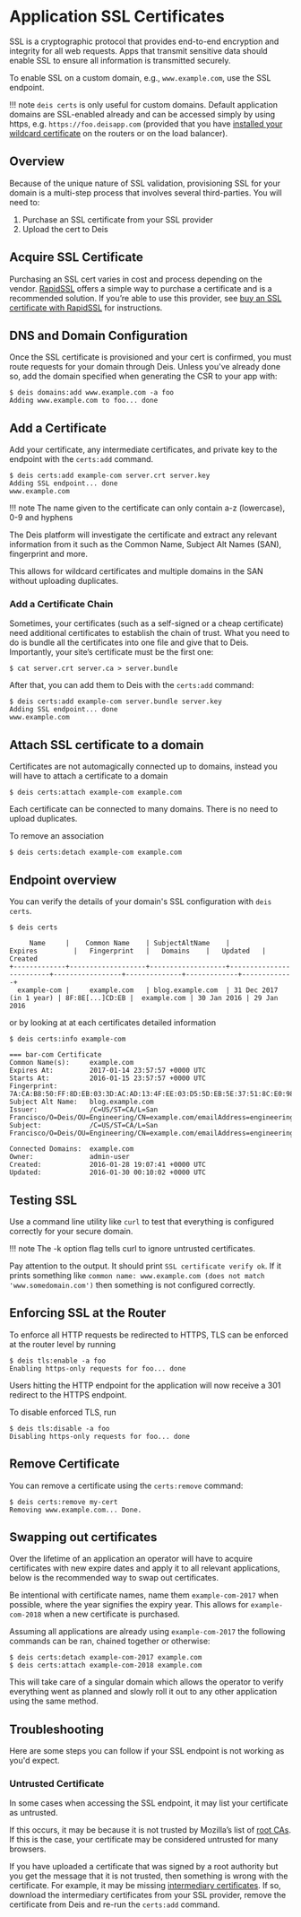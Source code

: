 # Application SSL Certificates

SSL is a cryptographic protocol that provides end-to-end encryption and integrity for all web
requests. Apps that transmit sensitive data should enable SSL to ensure all information is
transmitted securely.

To enable SSL on a custom domain, e.g., `www.example.com`, use the SSL endpoint.

!!! note
    `deis certs` is only useful for custom domains. Default application domains are
    SSL-enabled already and can be accessed simply by using https,
    e.g. `https://foo.deisapp.com` (provided that you have [installed your wildcard
    certificate][platform-ssl] on the routers or on the load balancer).


## Overview

Because of the unique nature of SSL validation, provisioning SSL for your domain is a multi-step
process that involves several third-parties. You will need to:

1. Purchase an SSL certificate from your SSL provider
2. Upload the cert to Deis


## Acquire SSL Certificate

Purchasing an SSL cert varies in cost and process depending on the vendor. [RapidSSL][] offers a
simple way to purchase a certificate and is a recommended solution. If you’re able to use this
provider, see [buy an SSL certificate with RapidSSL][] for instructions.


## DNS and Domain Configuration

Once the SSL certificate is provisioned and your cert is confirmed, you must route requests for
your domain through Deis. Unless you've already done so, add the domain specified when generating
the CSR to your app with:

    $ deis domains:add www.example.com -a foo
    Adding www.example.com to foo... done


## Add a Certificate

Add your certificate, any intermediate certificates, and private key to the endpoint with the
`certs:add` command.

    $ deis certs:add example-com server.crt server.key
    Adding SSL endpoint... done
    www.example.com

!!! note
    The name given to the certificate can only contain a-z (lowercase), 0-9 and hyphens

The Deis platform will investigate the certificate and extract any relevant information from it
such as the Common Name, Subject Alt Names (SAN), fingerprint and more.

This allows for wildcard certificates and multiple domains in the SAN without uploading duplicates.

### Add a Certificate Chain

Sometimes, your certificates (such as a self-signed or a cheap certificate) need additional
certificates to establish the chain of trust. What you need to do is bundle all the certificates
into one file and give that to Deis. Importantly, your site’s certificate must be the first one:

    $ cat server.crt server.ca > server.bundle

After that, you can add them to Deis with the `certs:add` command:

    $ deis certs:add example-com server.bundle server.key
    Adding SSL endpoint... done
    www.example.com

## Attach SSL certificate to a domain

Certificates are not automagically connected up to domains, instead you will have to attach a
certificate to a domain

    $ deis certs:attach example-com example.com

Each certificate can be connected to many domains. There is no need to upload duplicates.

To remove an association

    $ deis certs:detach example-com example.com

## Endpoint overview

You can verify the details of your domain's SSL configuration with `deis certs`.

    $ deis certs

         Name     |    Common Name    | SubjectAltName    |         Expires         |   Fingerprint   |   Domains    |   Updated   |   Created
    +-------------+-------------------+-------------------+-------------------------+-----------------+--------------+-------------+-------------+
      example-com |     example.com   | blog.example.com  | 31 Dec 2017 (in 1 year) | 8F:8E[...]CD:EB |  example.com | 30 Jan 2016 | 29 Jan 2016


or by looking at at each certificates detailed information

    $ deis certs:info example-com

    === bar-com Certificate
    Common Name(s):     example.com
    Expires At:         2017-01-14 23:57:57 +0000 UTC
    Starts At:          2016-01-15 23:57:57 +0000 UTC
    Fingerprint:        7A:CA:B8:50:FF:8D:EB:03:3D:AC:AD:13:4F:EE:03:D5:5D:EB:5E:37:51:8C:E0:98:F8:1B:36:2B:20:83:0D:C0
    Subject Alt Name:   blog.example.com
    Issuer:             /C=US/ST=CA/L=San Francisco/O=Deis/OU=Engineering/CN=example.com/emailAddress=engineering@deis.com
    Subject:            /C=US/ST=CA/L=San Francisco/O=Deis/OU=Engineering/CN=example.com/emailAddress=engineering@deis.com

    Connected Domains:  example.com
    Owner:              admin-user
    Created:            2016-01-28 19:07:41 +0000 UTC
    Updated:            2016-01-30 00:10:02 +0000 UTC

## Testing SSL

Use a command line utility like `curl` to test that everything is configured correctly for your
secure domain.

!!! note
    The -k option flag tells curl to ignore untrusted certificates.

Pay attention to the output. It should print `SSL certificate verify ok`. If it prints something
like `common name: www.example.com (does not match 'www.somedomain.com')` then something is not
configured correctly.

## Enforcing SSL at the Router

To enforce all HTTP requests be redirected to HTTPS, TLS can be enforced at the router level by
running

    $ deis tls:enable -a foo
    Enabling https-only requests for foo... done

Users hitting the HTTP endpoint for the application will now receive a 301 redirect to the HTTPS
endpoint.

To disable enforced TLS, run

    $ deis tls:disable -a foo
    Disabling https-only requests for foo... done

## Remove Certificate

You can remove a certificate using the `certs:remove` command:

    $ deis certs:remove my-cert
    Removing www.example.com... Done.

## Swapping out certificates

Over the lifetime of an application an operator will have to acquire certificates with new expire
dates and apply it to all relevant applications, below is the recommended way to swap out certificates.

Be intentional with certificate names, name them `example-com-2017` when possible, where the year
signifies the expiry year. This allows for `example-com-2018` when a new certificate is purchased.

Assuming all applications are already using `example-com-2017` the following commands can be ran,
chained together or otherwise:

    $ deis certs:detach example-com-2017 example.com
    $ deis certs:attach example-com-2018 example.com

This will take care of a singular domain which allows the operator to verify everything went
as planned and slowly roll it out to any other application using the same method.

## Troubleshooting

Here are some steps you can follow if your SSL endpoint is not working as you'd expect.


### Untrusted Certificate

In some cases when accessing the SSL endpoint, it may list your certificate as untrusted.

If this occurs, it may be because it is not trusted by Mozilla’s list of [root CAs][]. If this is
the case, your certificate may be considered untrusted for many browsers.

If you have uploaded a certificate that was signed by a root authority but you get the message that
it is not trusted, then something is wrong with the certificate. For example, it may be missing
[intermediary certificates][]. If so, download the intermediary certificates from your SSL provider,
remove the certificate from Deis and re-run the `certs:add` command.

[RapidSSL]: https://www.rapidssl.com/
[buy an SSL certificate with RapidSSL]: https://www.rapidssl.com/buy-ssl/
[platform-ssl]: ../managing-workflow/platform-ssl.md
[root CAs]: https://www.mozilla.org/en-US/about/governance/policies/security-group/certs/included/
[intermediary certificates]: http://en.wikipedia.org/wiki/Intermediate_certificate_authorities
